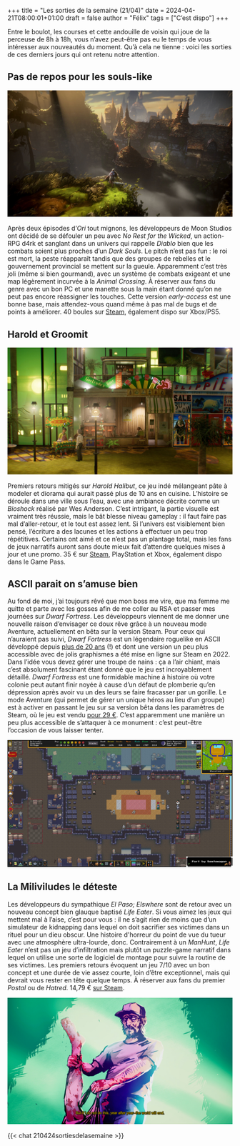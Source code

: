 +++
title = "Les sorties de la semaine (21/04)"
date = 2024-04-21T08:00:01+01:00
draft = false
author = "Félix"
tags = ["C’est dispo"]
+++ 
 
Entre le boulot, les courses et cette andouille de voisin qui joue de la perceuse de 8h à 18h, vous n’avez peut-être pas eu le temps de vous intéresser aux nouveautés du moment. Qu’à cela ne tienne : voici les sorties de ces derniers jours qui ont retenu notre attention.

## Pas de repos pour les souls-like

![Capture d’écran du jeu No rest for the wicked](nrftw.jpg "À l’attaque (de votre GPU)")

Après deux épisodes d’*Ori* tout mignons, les développeurs de Moon Studios ont décidé de se défouler un peu avec *No Rest for the Wicked*, un action-RPG d4rk et sanglant dans un univers qui rappelle *Diablo* bien que les combats soient plus proches d’un *Dark Souls*. Le pitch n’est pas fun : le roi est mort, la peste réapparaît tandis que des groupes de rebelles et le gouvernement provincial se mettent sur la gueule. Apparemment c’est très joli (même si bien gourmand), avec un système de combats exigeant et une map légèrement incurvée à la *Animal Crossing*. À réserver aux fans du genre avec un bon PC et une manette sous la main étant donné qu’on ne peut pas encore réassigner les touches. Cette version *early-access* est une bonne base, mais attendez-vous quand même à pas mal de bugs et de points à améliorer. 40 boules sur [Steam](https://store.steampowered.com/app/1371980/No_Rest_for_the_Wicked/), également dispo sur Xbox/PS5.

## Harold et Groomit

![Capture d’écran du jeu Harold Halibut](harold.jpg "Vous avez dit Rapture ?")

Premiers retours mitigés sur *Harold Halibut*, ce jeu indé mélangeant pâte à modeler et diorama qui aurait passé plus de 10 ans en cuisine. L’histoire se déroule dans une ville sous l’eau, avec une ambiance décrite comme un *Bioshock* réalisé par Wes Anderson. C’est intrigant, la partie visuelle est vraiment très réussie, mais le bât blesse niveau gameplay : il faut faire pas mal d’aller-retour, et le tout est assez lent. Si l’univers est visiblement bien pensé, l’écriture a des lacunes et les actions à effectuer un peu trop répétitives. Certains ont aimé et ce n’est pas un plantage total, mais les fans de jeux narratifs auront sans doute mieux fait d’attendre quelques mises à jour et une promo. 35 € sur [Steam](https://store.steampowered.com/app/924750/Harold_Halibut/), PlayStation et Xbox, également dispo dans le Game Pass.


## ASCII parait on s’amuse bien

Au fond de moi, j’ai toujours rêvé que mon boss me vire, que ma femme me quitte et parte avec les gosses afin de me coller au RSA et passer mes journées sur *Dwarf Fortress*. Les développeurs viennent de me donner une nouvelle raison d’envisager ce doux rêve grâce à un nouveau mode Aventure, actuellement en bêta sur la version Steam. Pour ceux qui n’auraient pas suivi, *Dwarf Fortress* est un légendaire roguelike en ASCII développé depuis [plus de 20 ans](https://fr.wikipedia.org/wiki/Slaves_to_Armok_II:_Dwarf_Fortress) (!) et dont une version un peu plus accessible avec de jolis graphismes a été mise en ligne sur Steam en 2022. Dans l’idée vous devez gérer une troupe de nains : ça a l’air chiant, mais c’est absolument fascinant étant donné que le jeu est incroyablement détaillé. *Dwarf Fortress* est une formidable machine à histoire où votre colonie peut autant finir noyée à cause d’un défaut de plomberie qu’en dépression après avoir vu un des leurs se faire fracasser par un gorille. Le mode Aventure (qui permet de gérer un unique héros au lieu d’un groupe) est à activer en passant le jeu sur sa version bêta dans les paramètres de Steam, où le jeu est vendu [pour 29 €](https://store.steampowered.com/app/975370/Dwarf_Fortress/). C’est apparemment une manière un peu plus accessible de s’attaquer à ce monument : c’est peut-être l’occasion de vous laisser tenter.

![Capture d’écran du jeu Dwarf Fortress](dwarffortress.jpg "Les graphismes sont un poil plus beau sur la version Steam. Un poil.")

## La Miliviludes le déteste

Les développeurs du sympathique *El Paso; Elswhere* sont de retour avec un nouveau concept bien glauque baptisé *Life Eater*. Si vous aimez les jeux qui mettent mal à l’aise, c’est pour vous : il ne s’agit rien de moins que d’un simulateur de kidnapping dans lequel on doit sacrifier ses victimes dans un rituel pour un dieu obscur. Une histoire d'horreur du point de vue du tueur avec une atmosphère ultra-lourde, donc. Contrairement à un *ManHunt*, *Life Eater* n’est pas un jeu d’infiltration mais plutôt un puzzle-game narratif dans lequel on utilise une sorte de logiciel de montage pour suivre la routine de ses victimes. Les premiers retours évoquent un jeu 7/10 avec un bon concept et une durée de vie assez courte, loin d’être exceptionnel, mais qui devrait vous rester en tête quelque temps. À réserver aux fans du premier *Postal* ou de *Hatred*. 14,79 € [sur Steam](https://store.steampowered.com/app/2632930/Life_Eater/).

![Capture d’écran du jeu Life Eater](lifeeater.jpg "Légende de l’image")

{{< chat 210424sortiesdelasemaine >}} 
